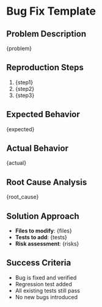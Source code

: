 # Bug Fix Template

## Problem Description
{problem}

## Reproduction Steps
1. {step1}
2. {step2}
3. {step3}

## Expected Behavior
{expected}

## Actual Behavior
{actual}

## Root Cause Analysis
{root_cause}

## Solution Approach
- **Files to modify**: {files}
- **Tests to add**: {tests}
- **Risk assessment**: {risks}

## Success Criteria
- Bug is fixed and verified
- Regression test added
- All existing tests still pass
- No new bugs introduced
